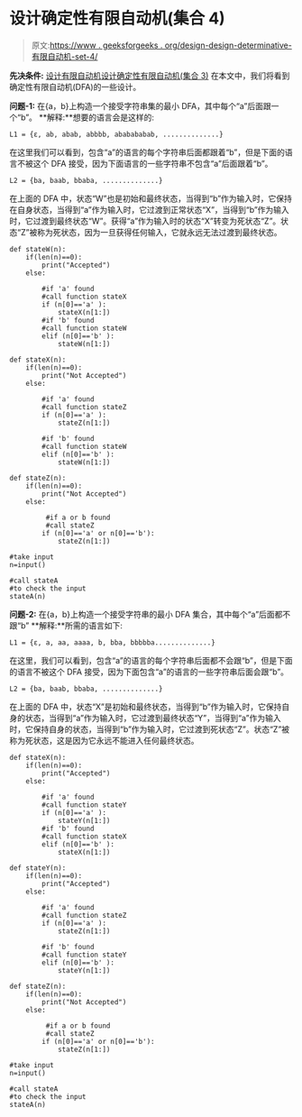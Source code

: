 # 设计确定性有限自动机(集合 4)

> 原文:[https://www . geeksforgeeks . org/design-design-determinative-有限自动机-set-4/](https://www.geeksforgeeks.org/designing-deterministic-finite-automata-set-4/)

**先决条件:** [设计有限自动机](https://www.geeksforgeeks.org/designing-finite-automata-from-regular-expression/)[设计确定性有限自动机(集合 3)](https://www.geeksforgeeks.org/toc-designing-deterministic-finite-automata-set-3/)
在本文中，我们将看到确定性有限自动机(DFA)的一些设计。

**问题-1:** 在{a，b}上构造一个接受字符串集的最小 DFA，其中每个“a”后面跟一个“b”。
**解释:**想要的语言会是这样的:

```
L1 = {ε, ab, abab, abbbb, ababababab, ..............}
```

在这里我们可以看到，包含“a”的语言的每个字符串后面都跟着“b”，但是下面的语言不被这个 DFA 接受，因为下面语言的一些字符串不包含“a”后面跟着“b”。

```
L2 = {ba, baab, bbaba, ..............}
```

在上面的 DFA 中，状态“W”也是初始和最终状态，当得到“b”作为输入时，它保持在自身状态，当得到“a”作为输入时，它过渡到正常状态“X”，当得到“b”作为输入时，它过渡到最终状态“W”。获得“a”作为输入时的状态“X”转变为死状态“Z”。状态“Z”被称为死状态，因为一旦获得任何输入，它就永远无法过渡到最终状态。

```
def stateW(n):
    if(len(n)==0):
        print("Accepted")
    else:  

        #if 'a' found 
        #call function stateX
        if (n[0]=='a' ):
            stateX(n[1:])
        #if 'b' found 
        #call function stateW    
        elif (n[0]=='b' ):
            stateW(n[1:])    

def stateX(n):
    if(len(n)==0):
        print("Not Accepted")
    else:  

        #if 'a' found 
        #call function stateZ
        if (n[0]=='a' ):
            stateZ(n[1:])

        #if 'b' found 
        #call function stateW     
        elif (n[0]=='b' ):
            stateW(n[1:]) 

def stateZ(n):
    if(len(n)==0):
        print("Not Accepted")
    else:

         #if a or b found 
         #call stateZ
        if (n[0]=='a' or n[0]=='b'):
            stateZ(n[1:])              

#take input
n=input()

#call stateA
#to check the input
stateA(n)
```

**问题-2:** 在{a，b}上构造一个接受字符串的最小 DFA 集合，其中每个“a”后面都不跟“b”
**解释:**所需的语言如下:

```
L1 = {ε, a, aa, aaaa, b, bba, bbbbba..............}
```

在这里，我们可以看到，包含“a”的语言的每个字符串后面都不会跟“b”，但是下面的语言不被这个 DFA 接受，因为下面包含“a”的语言的一些字符串后面会跟“b”。

```
L2 = {ba, baab, bbaba, ..............}
```

在上面的 DFA 中，状态“X”是初始和最终状态，当得到“b”作为输入时，它保持自身的状态，当得到“a”作为输入时，它过渡到最终状态“Y”，当得到“a”作为输入时，它保持自身的状态，当得到“b”作为输入时，它过渡到死状态“Z”。状态“Z”被称为死状态，这是因为它永远不能进入任何最终状态。

```
def stateX(n):
    if(len(n)==0):
        print("Accepted")
    else:  

        #if 'a' found 
        #call function stateY
        if (n[0]=='a' ):
            stateY(n[1:])
        #if 'b' found 
        #call function stateX   
        elif (n[0]=='b' ):
            stateX(n[1:])    

def stateY(n):
    if(len(n)==0):
        print("Accepted")
    else:  

        #if 'a' found 
        #call function stateZ
        if (n[0]=='a' ):
            stateZ(n[1:])

        #if 'b' found 
        #call function stateY   
        elif (n[0]=='b' ):
            stateY(n[1:]) 

def stateZ(n):
    if(len(n)==0):
        print("Not Accepted")
    else:

         #if a or b found 
         #call stateZ
        if (n[0]=='a' or n[0]=='b'):
            stateZ(n[1:])              

#take input
n=input()

#call stateA
#to check the input
stateA(n)
```